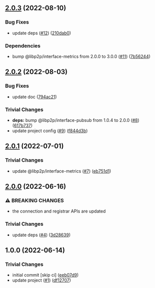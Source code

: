 ## [2.0.3](https://github.com/libp2p/js-libp2p-components/compare/v2.0.2...v2.0.3) (2022-08-10)


### Bug Fixes

* update deps ([#12](https://github.com/libp2p/js-libp2p-components/issues/12)) ([210dab0](https://github.com/libp2p/js-libp2p-components/commit/210dab06f5d54a3e72ffaeb3cbfbf7cabe14346a))


### Dependencies

* bump @libp2p/interface-metrics from 2.0.0 to 3.0.0 ([#11](https://github.com/libp2p/js-libp2p-components/issues/11)) ([7b56244](https://github.com/libp2p/js-libp2p-components/commit/7b562449dd34991f9351b15852e89cdd2bb76e59))

## [2.0.2](https://github.com/libp2p/js-libp2p-components/compare/v2.0.1...v2.0.2) (2022-08-03)


### Bug Fixes

* update doc ([794ac21](https://github.com/libp2p/js-libp2p-components/commit/794ac21625e62a632849787fcabe94a2ed09efc6))


### Trivial Changes

* **deps:** bump @libp2p/interface-pubsub from 1.0.4 to 2.0.0 ([#8](https://github.com/libp2p/js-libp2p-components/issues/8)) ([617b737](https://github.com/libp2p/js-libp2p-components/commit/617b73768e16a1d67032645b3dac7c06afb2ce7b))
* update project config ([#9](https://github.com/libp2p/js-libp2p-components/issues/9)) ([f844d3b](https://github.com/libp2p/js-libp2p-components/commit/f844d3b66d90cb9213036418310fd0b199ee5602))

## [2.0.1](https://github.com/libp2p/js-libp2p-components/compare/v2.0.0...v2.0.1) (2022-07-01)


### Trivial Changes

* update @libp2p/interface-metrics ([#7](https://github.com/libp2p/js-libp2p-components/issues/7)) ([eb751d1](https://github.com/libp2p/js-libp2p-components/commit/eb751d1c4f06d0a1ebf1ce237a62c522979e58b6))

## [2.0.0](https://github.com/libp2p/js-libp2p-components/compare/v1.0.0...v2.0.0) (2022-06-16)


### ⚠ BREAKING CHANGES

* the connection and registrar APIs are updated

### Trivial Changes

* update deps ([#4](https://github.com/libp2p/js-libp2p-components/issues/4)) ([3d28639](https://github.com/libp2p/js-libp2p-components/commit/3d28639429bcb208fcebbfcd916c5384280fdc7a))

## 1.0.0 (2022-06-14)


### Trivial Changes

* initial commit [skip ci] ([eeb07d9](https://github.com/libp2p/js-libp2p-components/commit/eeb07d96f549dad385fd1bc14664c26781816816))
* update project ([#1](https://github.com/libp2p/js-libp2p-components/issues/1)) ([df12707](https://github.com/libp2p/js-libp2p-components/commit/df12707ea6a4e7118381453e558d95bf3d9bff08))
